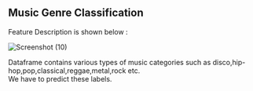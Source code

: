 ## Music Genre Classification

Feature Description is shown below :

![Screenshot (10)](https://user-images.githubusercontent.com/42676839/111680981-cc354c80-8848-11eb-93c0-05a157b52190.png)

Dataframe contains various types of music categories such as disco,hip-hop,pop,classical,reggae,metal,rock etc.<br>
We have to predict these labels.
